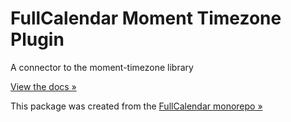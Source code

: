 
# FullCalendar Moment Timezone Plugin

A connector to the moment-timezone library

[View the docs &raquo;](httpss://fullcalendar.io/docs/moment-plugins#moment-timezone)

This package was created from the [FullCalendar monorepo &raquo;](httpss://github.com/fullcalendar/fullcalendar)
